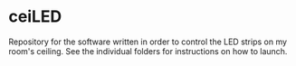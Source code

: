 # ceiLED
Repository for the software written in order to control the LED strips on my room's ceiling. See the individual folders for instructions on how to launch.
